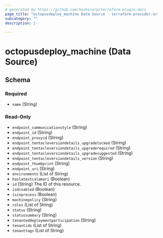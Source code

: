 ```yaml
---
# generated by https://github.com/hashicorp/terraform-plugin-docs
page_title: "octopusdeploy_machine Data Source - terraform-provider-octopusdeploy"
subcategory: ""
description: |-
  
---
```


# octopusdeploy_machine (Data Source)





<!-- schema generated by tfplugindocs -->
## Schema

### Required

- `name` (String)

### Read-Only

- `endpoint_communicationstyle` (String)
- `endpoint_id` (String)
- `endpoint_proxyid` (String)
- `endpoint_tentacleversiondetails_upgradelocked` (String)
- `endpoint_tentacleversiondetails_upgraderequired` (String)
- `endpoint_tentacleversiondetails_upgradesuggested` (String)
- `endpoint_tentacleversiondetails_version` (String)
- `endpoint_thumbprint` (String)
- `endpoint_uri` (String)
- `environments` (List of String)
- `haslatestcalamari` (Boolean)
- `id` (String) The ID of this resource.
- `isdisabled` (Boolean)
- `isinprocess` (Boolean)
- `machinepolicy` (String)
- `roles` (List of String)
- `status` (String)
- `statussummary` (String)
- `tenanteddeploymentparticipation` (String)
- `tenantids` (List of String)
- `tenanttags` (List of String)
